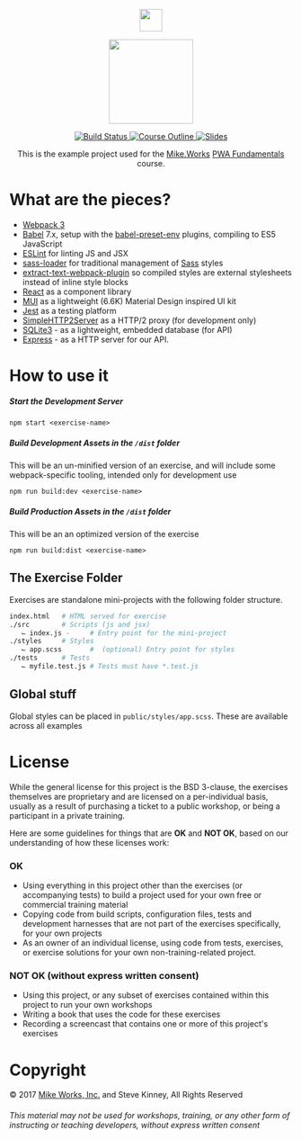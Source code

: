 <p align='center'>
  <a href="https://mike.works" target='_blank'>
    <img height=40 src='https://assets.mike.works/img/login_logo-33a9e523d451fb0d902f73d5452d4a0b.png' />
  </a> 
</p>
<p align='center'>
  <a href="https://mike.works/course/progressive-web-fundamentals-0d74af5" target='_blank'>
    <img height=150 src='https://cloud.githubusercontent.com/assets/558005/25995673/c8d86ce6-3713-11e7-8a18-9c85bcf73fc9.png' />
  </a>
</p>
<p align='center'>
  <a href="https://travis-ci.org/mike-north/pwa-fundamentals" title="Build Status">
    <img title="Build Status" src="https://travis-ci.org/mike-north/pwa-fundamentals.svg?branch=solutions"/>
  </a>
  <a href="https://mike.works/course/progressive-web-fundamentals-0d74af5" title="Modern JavaScript">
    <img title="Course Outline" src="https://img.shields.io/badge/mike.works-course%20outline-blue.svg"/>
  </a>
  <a href="https://docs.mike.works/pwa-fundamentals" title="Slides">
    <img title="Slides" src="https://img.shields.io/badge/mike.works-slides-blue.svg"/>
  </a>
</p>
<p align='center'>
This is the example project used for the <a title="Mike.Works" href="https://mike.works">Mike.Works</a> <a title="PWA Fundamentals" href="https://mike.works/course/progressive-web-fundamentals-0d74af5">PWA Fundamentals</a> course.
</p>

# What are the pieces?

* [Webpack 3](https://webpack.js.org)
* [Babel](http://babeljs.io/) 7.x, setup with the [babel-preset-env](https://github.com/babel/babel/tree/7.0/packages/babel-preset-env) plugins, compiling to ES5 JavaScript
* [ESLint](https://github.com/eslint/eslint) for linting JS and JSX
* [sass-loader](https://github.com/webpack-contrib/sass-loader) for traditional management of [Sass](http://sass-lang.com/) styles
* [extract-text-webpack-plugin](https://github.com/webpack-contrib/extract-text-webpack-plugin) so compiled styles are external stylesheets instead of inline style blocks
* [React](http://facebook.github.io/react/) as a component library
* [MUI](https://www.muicss.com/) as a lightweight (6.6K) Material Design inspired UI kit
* [Jest](http://facebook.github.io/jest/) as a testing platform
* [SimpleHTTP2Server](https://github.com/GoogleChrome/simplehttp2server) as a HTTP/2 proxy (for development only)
* [SQLite3](https://www.sqlite.org/) - as a lightweight, embedded database (for API)
* [Express](http://expressjs.com/) - as a HTTP server for our API.

# How to use it

##### Start the Development Server
`npm start <exercise-name>`

##### Build Development Assets in the `/dist` folder
This will be an un-minified version of an exercise, and will include some webpack-specific tooling, intended only for development use

`npm run build:dev <exercise-name>`

##### Build Production Assets in the `/dist` folder
This will be an an optimized version of the exercise

`npm run build:dist <exercise-name>`

## The Exercise Folder
Exercises are standalone mini-projects with the following folder structure.
```sh
index.html   # HTML served for exercise
./src        # Scripts (js and jsx)
   ⌙ index.js -     # Entry point for the mini-project
./styles     # Styles
   ⌙ app.scss       #  (optional) Entry point for styles
./tests      # Tests
   ⌙ myfile.test.js # Tests must have *.test.js
```

## Global stuff
Global styles can be placed in `public/styles/app.scss`. These are available across all examples

# License
While the general license for this project is the BSD 3-clause, the exercises
themselves are proprietary and are licensed on a per-individual basis, usually
as a result of purchasing a ticket to a public workshop, or being a participant
in a private training.

Here are some guidelines for things that are **OK** and **NOT OK**, based on our
understanding of how these licenses work:

### OK
* Using everything in this project other than the exercises (or accompanying tests) 
to build a project used for your own free or commercial training material
* Copying code from build scripts, configuration files, tests and development 
harnesses that are not part of the exercises specifically, for your own projects
* As an owner of an individual license, using code from tests, exercises, or
exercise solutions for your own non-training-related project.

### NOT OK (without express written consent)
* Using this project, or any subset of 
exercises contained within this project to run your own workshops
* Writing a book that uses the code for these exercises
* Recording a screencast that contains one or more of this project's exercises 


# Copyright

&copy; 2017 [Mike Works, Inc.](https://mike.works) and Steve Kinney, All Rights Reserved

###### This material may not be used for workshops, training, or any other form of instructing or teaching developers, without express written consent

